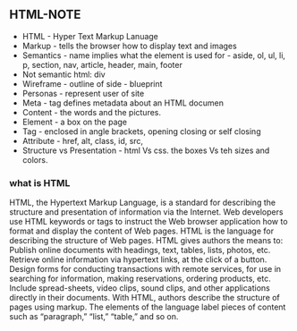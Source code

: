 ## HTML-NOTE

- HTML - Hyper Text Markup Lanuage
- Markup - tells the browser how to display text and images
- Semantics - name implies what the element is used for - aside, ol, ul, li, p, section, nav, article, header, main, footer
- Not semantic html: div
- Wireframe - outline of side - blueprint
- Personas - represent user of site 
- Meta - tag defines metadata about an HTML documen
- Content - the words and the pictures.
- Element - a box on the page
- Tag - enclosed in angle brackets, opening closing or self closing 
- Attribute - href, alt, class, id, src, 
- Structure vs Presentation - html Vs css. the boxes Vs teh sizes and colors.

### what is HTML 
HTML, the Hypertext Markup Language, is a standard for describing the structure and presentation of information via the Internet.
Web developers use HTML keywords or tags to instruct the Web browser application how to format and display the content of Web pages.
HTML is the language for describing the structure of Web pages. HTML gives authors the means to:
Publish online documents with headings, text, tables, lists, photos, etc.
Retrieve online information via hypertext links, at the click of a button.
Design forms for conducting transactions with remote services, for use in searching for information, making reservations, ordering products, etc.
Include spread-sheets, video clips, sound clips, and other applications directly in their documents.
With HTML, authors describe the structure of pages using markup. The elements of the language label pieces of content such as “paragraph,” “list,” “table,” and so on.